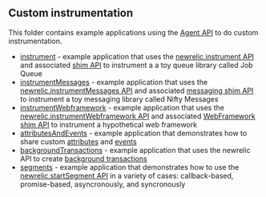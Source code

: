 ## Custom instrumentation

This folder contains example applications using the [Agent API](https://newrelic.github.io/node-newrelic/API.html) to do custom instrumentation.

* [instrument](./instrument) - example application that uses the [newrelic.instrument API](https://newrelic.github.io/node-newrelic/API.html#instrument) and associated [shim API](https://newrelic.github.io/node-newrelic/Ahim.html) to instrument a a toy queue library called Job Queue
* [instrumentMessages](./instrument-messages) - example application that uses the [newrelic.instrumentMessages API](https://newrelic.github.io/node-newrelic/API.html#instrumentMessages) and associated [messaging shim API](https://newrelic.github.io/node-newrelic/MessageShim.html) to instrument a toy messaging library called Nifty Messages
* [instrumentWebframework](./instrument-webframework) - example application that uses the [newrelic.instrumentWebframework API](https://newrelic.github.io/node-newrelic/API.html#instrumentWebframework) and associated [WebFramework shim API](https://newrelic.github.io/node-newrelic/WebFrameworkShim.html) to instrument a hypothetical web framework
* [attributesAndEvents](./attributes-and-events) - example application that demonstrates how to share custom [attributes](https://newrelic.github.io/node-newrelic/API.html#addCustomAttribute) and [events](https://newrelic.github.io/node-newrelic/API.html#recordCustomEvent)
* [backgroundTransactions](./background-transactions) - example application that uses the newrelic API to create [background transactions](https://newrelic.github.io/node-newrelic/API.html#startBackgroundTransaction)
* [segments](./segments) - example application that demonstrates how to use the [newrelic.startSegment API](https://newrelic.github.io/node-newrelic/API.html#startSegment) in a variety of cases: callback-based, promise-based, asyncronously, and syncronously